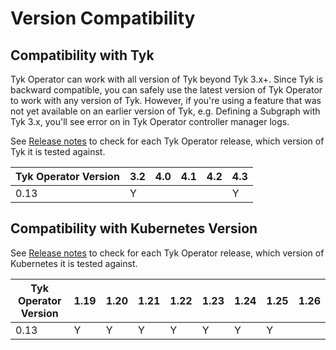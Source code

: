# Version Compatibility

## Compatibility with Tyk
Tyk Operator can work with all version of Tyk beyond Tyk 3.x+. Since Tyk is backward compatible, you can safely use the latest version of Tyk Operator to work with any version of Tyk. However, if you're using a feature that was not yet available on an earlier version of Tyk, e.g. Defining a Subgraph with Tyk 3.x, you'll see error on in Tyk Operator controller manager logs.

See [Release notes](https://github.com/TykTechnologies/tyk-operator/releases) to check for each Tyk Operator release, which version of Tyk it is tested against.

 |Tyk Operator Version | 3.2 | 4.0 | 4.1 | 4.2 | 4.3 |
 |---------------------|-----|-----|-----|-----|-----|
 |0.13                 | Y   |     |     |     | Y   |

## Compatibility with Kubernetes Version

See [Release notes](https://github.com/TykTechnologies/tyk-operator/releases) to check for each Tyk Operator release, which version of Kubernetes it is tested against.

 |Tyk Operator Version | 1.19 | 1.20 | 1.21 | 1.22 | 1.23 | 1.24 | 1.25 | 1.26 |
 |---------------------|------|------|------|------|------|------|------|------|
 |0.13                 | Y    | Y    | Y    | Y    | Y    | Y    | Y    |      |
